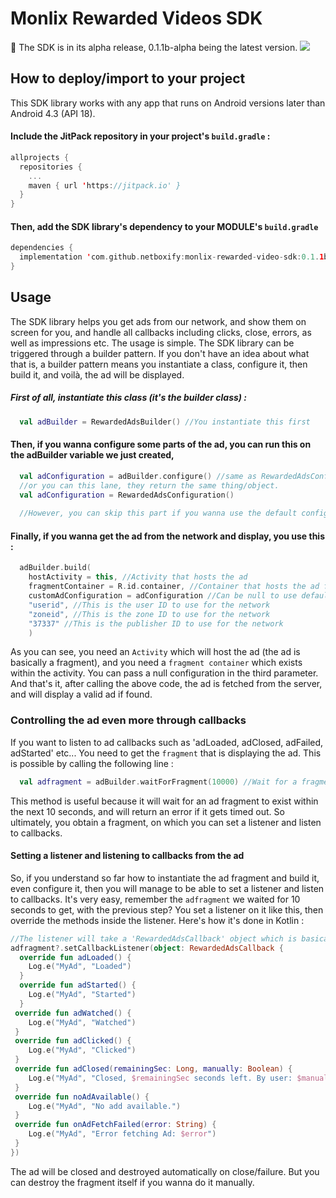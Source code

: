 # Monlix Rewarded Videos SDK

🚀 The SDK is in its alpha release, 0.1.1b-alpha being the latest version.
[![](https://jitpack.io/v/netboxify/monlix-rewarded-video-sdk.svg)](https://jitpack.io/#netboxify/monlix-rewarded-video-sdk)

## How to deploy/import to your project

This SDK library works with any app that runs on Android versions later than Android 4.3 (API 18).

#### Include the JitPack repository in your project's `build.gradle` :

```kotlin
allprojects {
  repositories {
    ...
    maven { url 'https://jitpack.io' }
  }
}
```

#### Then, add the SDK library's dependency to your MODULE's ```build.gradle```

```kotlin
dependencies {
  implementation 'com.github.netboxify:monlix-rewarded-video-sdk:0.1.1b_a'
}
```

## Usage

The SDK library helps you get ads from our network, and show them on screen for you, and handle all callbacks including clicks, close, errors, as well as impressions etc.
The usage is simple. The SDK library can be triggered through a builder pattern. If you don't have an idea about what that is, a builder pattern means you instantiate a class, configure it, then build it, and voilà, the ad will be displayed.

##### First of all, instantiate this class (it's the builder class) :
```kotlin
  val adBuilder = RewardedAdsBuilder() //You instantiate this first
```

#### Then, if you wanna configure some parts of the ad, you can run this on the adBuilder variable we just created,

```kotlin
  val adConfiguration = adBuilder.configure() //same as RewardedAdsConfiguration()
  //or you can this lane, they return the same thing/object.
  val adConfiguration = RewardedAdsConfiguration() 
  
  //However, you can skip this part if you wanna use the default configuration. This configuration is totally optional.
```

#### Finally, if you wanna get the ad from the network and display, you use this :
```kotlin
  adBuilder.build(
    hostActivity = this, //Activity that hosts the ad
    fragmentContainer = R.id.container, //Container that hosts the ad fragment
    customAdConfiguration = adConfiguration //Can be null to use default configuration
    "userid", //This is the user ID to use for the network
    "zoneid", //This is the zone ID to use for the network
    "37337" //This is the publisher ID to use for the network
    )
 ```
 
 As you can see, you need an ```Activity``` which will host the ad (the ad is basically a fragment), and you need a ```fragment container``` which exists within the activity.
 You can pass a null configuration in the third parameter. And that's it, after calling the above code, the ad is fetched from the server, and will display a valid ad if found.
 
### Controlling the ad even more through callbacks

If you want to listen to ad callbacks such as 'adLoaded, adClosed, adFailed, adStarted' etc... You need to get the ```fragment``` that is displaying the ad.
This is possible by calling the following line :

```kotlin
  val adfragment = adBuilder.waitForFragment(10000) //Wait for a fragment in 10 secs, 
```

This method is useful because it will wait for an ad fragment to exist within the next 10 seconds, and will return an error if it gets timed out.
So ultimately, you obtain a fragment, on which you can set a listener and listen to callbacks.


#### Setting a listener and listening to callbacks from the ad

So, if you understand so far how to instantiate the ad fragment and build it, even configure it, then you will manage to be able to set a listener and listen to callbacks.
It's very easy, remember the ```adfragment``` we waited for 10 seconds to get, with the previous step? You set a listener on it like this, then override the methods inside the listener.
Here's how it's done in Kotlin :

```kotlin
//The listener will take a 'RewardedAdsCallback' object which is basically an interface that has certain functions to override.
adfragment?.setCallbackListener(object: RewardedAdsCallback {
  override fun adLoaded() {
    Log.e("MyAd", "Loaded")
  }
  override fun adStarted() {
    Log.e("MyAd", "Started")
  }
 override fun adWatched() {
    Log.e("MyAd", "Watched")
 }
 override fun adClicked() {
    Log.e("MyAd", "Clicked")
 }
 override fun adClosed(remainingSec: Long, manually: Boolean) {
    Log.e("MyAd", "Closed, $remainingSec seconds left. By user: $manually")
 }
 override fun noAdAvailable() {
    Log.e("MyAd", "No add available.")
 }
 override fun onAdFetchFailed(error: String) {
    Log.e("MyAd", "Error fetching Ad: $error")
 }
})
```

The ad will be closed and destroyed automatically on close/failure. But you can destroy the fragment itself if you wanna do it manually.

